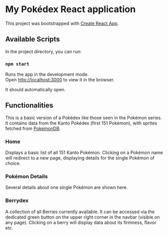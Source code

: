 # My Pokédex React application

This project was bootstrapped with [Create React App](https://github.com/facebook/create-react-app).

## Available Scripts

In the project directory, you can run:

### `npm start`

Runs the app in the development mode.\
Open [http://localhost:3000](http://localhost:3000) to view it in the browser.

It should automatically open.

## Functionalities

This is a basic version of a Pokédex like those seen in the Pokémon series.
It contains data from the Kanto Pokédex (first 151 Pokémon), with sprites fetched from [PokemonDB](https://pokemondb.net).

### Home

Displays a basic list of all 151 Kanto Pokémon. Clicking on a Pokémon name will redirect to a new page, displaying details for the single Pokémon of choice. 

### Pokémon Details

Several details about one single Pokémon are shown here. 

### Berrydex

A collection of all Berries currently available. It can be accessed via the dedicated green button on the upper right corner in the navbar (visible on any page).
Clicking on a berry will display data about its firmness, flavor etc.